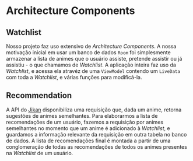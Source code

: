 # Architecture Components

## Watchlist

Nosso projeto faz uso extensivo de <i>Architecture Components</i>. A nossa motivação inicial em usar um banco de dados `Room` foi simplesmente armazenar a lista de animes que o usuário assiste, pretende assistir ou já assistiu - o que chamamos de <i>Watchlist</i>. A aplicação inteira faz uso da <i>Watchlist</i>, e acessa ela atravéz de uma ``ViewModel`` contendo um ``LiveData`` com toda a <i>Watchlist</i>, e várias funções para modificá-la.

## Recommendation

A API do [Jikan](https://jikan.docs.apiary.io) disponibiliza uma requisição que, dada um anime, retorna sugestões de animes semelhantes. Para elaborarmos a lista de recomendações de um usuário, fazemos a requisição por animes semelhantes no momento que um anime é adicionado à <i>Watchlist</i>, e guardamos a informação relevante da requisição em outra tabela no banco de dados. A lista de recomendações final é montada a partir de uma conglomeração de todas as recomendações de todos os animes presentes na <i>Watchlist</i> de um usuário.